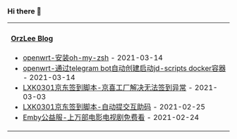 ### Hi there 👋

<table width="800px">
<tr>
<td valign="top" width="50%">

#### <a href="https://orzlee.com/" target="_blank">OrzLee Blog</a>

<!-- blog starts -->
* <a href='https://www.orzlee.com/toss/2021/03/14/openwrt-install-ohmyzsh.html' target='_blank'>openwrt-安装oh-my-zsh</a> - 2021-03-14
* <a href='https://www.orzlee.com/toss/2021/03/13/openwrt-automatically-create-and-start-jdscripts-docker-container-through-telegram-bot.html' target='_blank'>openwrt-通过telegram bot自动创建启动jd-scripts docker容器</a> - 2021-03-14
* <a href='https://www.orzlee.com/web-development/2021/03/03/lxk0301-jingdong-signin-scriptjingxi-factory-solves-the-problem-of-unable-to-signin.html' target='_blank'>LXK0301京东签到脚本-京喜工厂解决无法签到异常</a> - 2021-03-03
* <a href='https://www.orzlee.com/toss/2021/02/24/lxk0301-jingdong-signin-scriptautomatic-submission-of-mutual-aid-codes.html' target='_blank'>LXK0301京东签到脚本-自动提交互助码</a> - 2021-02-25
* <a href='https://www.orzlee.com/toss/2021/02/24/emby-charity-servicetens-of-thousands-of-movies-and-tv-series-to-watch-for-free.html' target='_blank'>Emby公益服-上万部电影电视剧免费看</a> - 2021-02-24
<!-- blog ends -->

</td>
</tr>
</table>
